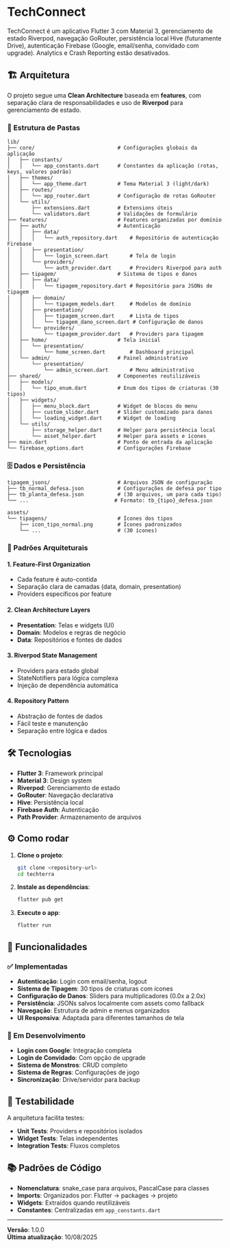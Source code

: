 
# TechConnect

TechConnect é um aplicativo Flutter 3 com Material 3, gerenciamento de estado Riverpod, navegação GoRouter, persistência local Hive (futuramente Drive), autenticação Firebase (Google, email/senha, convidado com upgrade). Analytics e Crash Reporting estão desativados.

## 🏗️ Arquitetura

O projeto segue uma **Clean Architecture** baseada em **features**, com separação clara de responsabilidades e uso de **Riverpod** para gerenciamento de estado.

### 📁 Estrutura de Pastas

```
lib/
├── core/                           # Configurações globais da aplicação
│   ├── constants/
│   │   └── app_constants.dart      # Constantes da aplicação (rotas, keys, valores padrão)
│   ├── themes/
│   │   └── app_theme.dart          # Tema Material 3 (light/dark)
│   ├── routes/
│   │   └── app_router.dart         # Configuração de rotas GoRouter
│   └── utils/
│       ├── extensions.dart         # Extensions úteis
│       └── validators.dart         # Validações de formulário
├── features/                       # Features organizadas por domínio
│   ├── auth/                       # Autenticação
│   │   ├── data/
│   │   │   └── auth_repository.dart    # Repositório de autenticação Firebase
│   │   ├── presentation/
│   │   │   └── login_screen.dart       # Tela de login
│   │   └── providers/
│   │       └── auth_provider.dart      # Providers Riverpod para auth
│   ├── tipagem/                    # Sistema de tipos e danos
│   │   ├── data/
│   │   │   └── tipagem_repository.dart # Repositório para JSONs de tipagem
│   │   ├── domain/
│   │   │   └── tipagem_models.dart     # Modelos de domínio
│   │   ├── presentation/
│   │   │   ├── tipagem_screen.dart     # Lista de tipos
│   │   │   └── tipagem_dano_screen.dart # Configuração de danos
│   │   └── providers/
│   │       └── tipagem_provider.dart   # Providers para tipagem
│   ├── home/                       # Tela inicial
│   │   └── presentation/
│   │       └── home_screen.dart        # Dashboard principal
│   └── admin/                      # Painel administrativo
│       └── presentation/
│           └── admin_screen.dart       # Menu administrativo
├── shared/                         # Componentes reutilizáveis
│   ├── models/
│   │   └── tipo_enum.dart          # Enum dos tipos de criaturas (30 tipos)
│   ├── widgets/
│   │   ├── menu_block.dart         # Widget de blocos do menu
│   │   ├── custom_slider.dart      # Slider customizado para danos
│   │   └── loading_widget.dart     # Widget de loading
│   └── utils/
│       ├── storage_helper.dart     # Helper para persistência local
│       └── asset_helper.dart       # Helper para assets e ícones
├── main.dart                       # Ponto de entrada da aplicação
└── firebase_options.dart           # Configurações Firebase
```

### 🗄️ Dados e Persistência

```
tipagem_jsons/                      # Arquivos JSON de configuração
├── tb_normal_defesa.json           # Configurações de defesa por tipo
├── tb_planta_defesa.json           # (30 arquivos, um para cada tipo)
└── ...                            # Formato: tb_{tipo}_defesa.json

assets/
└── tipagens/                       # Ícones dos tipos
    ├── icon_tipo_normal.png        # Ícones padronizados
    └── ...                         # (30 ícones)
```

### 🎯 Padrões Arquiteturais

#### **1. Feature-First Organization**
- Cada feature é auto-contida
- Separação clara de camadas (data, domain, presentation)
- Providers específicos por feature

#### **2. Clean Architecture Layers**
- **Presentation**: Telas e widgets (UI)
- **Domain**: Modelos e regras de negócio
- **Data**: Repositórios e fontes de dados

#### **3. Riverpod State Management**
- Providers para estado global
- StateNotifiers para lógica complexa
- Injeção de dependência automática

#### **4. Repository Pattern**
- Abstração de fontes de dados
- Fácil teste e manutenção
- Separação entre lógica e dados

## 🛠️ Tecnologias

- **Flutter 3**: Framework principal
- **Material 3**: Design system
- **Riverpod**: Gerenciamento de estado
- **GoRouter**: Navegação declarativa
- **Hive**: Persistência local
- **Firebase Auth**: Autenticação
- **Path Provider**: Armazenamento de arquivos

## ⚙️ Como rodar

1. **Clone o projeto**:
   ```bash
   git clone <repository-url>
   cd techterra
   ```

2. **Instale as dependências**:
   ```bash
   flutter pub get
   ```

3. **Execute o app**:
   ```bash
   flutter run
   ```

## 📱 Funcionalidades

### ✅ Implementadas
- **Autenticação**: Login com email/senha, logout
- **Sistema de Tipagem**: 30 tipos de criaturas com ícones
- **Configuração de Danos**: Sliders para multiplicadores (0.0x a 2.0x)
- **Persistência**: JSONs salvos localmente com assets como fallback
- **Navegação**: Estrutura de admin e menus organizados
- **UI Responsiva**: Adaptada para diferentes tamanhos de tela

### 🔄 Em Desenvolvimento
- **Login com Google**: Integração completa
- **Login de Convidado**: Com opção de upgrade
- **Sistema de Monstros**: CRUD completo
- **Sistema de Regras**: Configurações de jogo
- **Sincronização**: Drive/servidor para backup

## 🧪 Testabilidade

A arquitetura facilita testes:
- **Unit Tests**: Providers e repositórios isolados
- **Widget Tests**: Telas independentes
- **Integration Tests**: Fluxos completos

## 📚 Padrões de Código

- **Nomenclatura**: snake_case para arquivos, PascalCase para classes
- **Imports**: Organizados por: Flutter → packages → projeto
- **Widgets**: Extraídos quando reutilizáveis
- **Constantes**: Centralizadas em `app_constants.dart`

---

**Versão**: 1.0.0  
**Última atualização**: 10/08/2025

